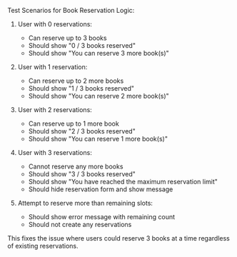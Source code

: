 Test Scenarios for Book Reservation Logic:

1. User with 0 reservations:
   - Can reserve up to 3 books
   - Should show "0 / 3 books reserved"
   - Should show "You can reserve 3 more book(s)"

2. User with 1 reservation:
   - Can reserve up to 2 more books
   - Should show "1 / 3 books reserved"
   - Should show "You can reserve 2 more book(s)"

3. User with 2 reservations:
   - Can reserve up to 1 more book
   - Should show "2 / 3 books reserved"
   - Should show "You can reserve 1 more book(s)"

4. User with 3 reservations:
   - Cannot reserve any more books
   - Should show "3 / 3 books reserved"
   - Should show "You have reached the maximum reservation limit"
   - Should hide reservation form and show message

5. Attempt to reserve more than remaining slots:
   - Should show error message with remaining count
   - Should not create any reservations

This fixes the issue where users could reserve 3 books at a time regardless of existing reservations.
